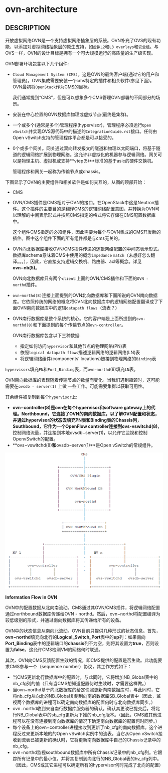 # ovn-architecture

## DESCRIPTION

开放虚拟网络OVN是一个支持虚拟网络抽象层的系统。OVN补充了OVS的现有功能，以添加对虚拟网络抽象层的原生支持，如`虚拟L2`和`L3 overlays`和`安全组`。与OVS一样，OVN的设计目标是拥有一个可大规模运行的高质量的生产级实现。

OVN部署环境包含以下几个组件:

- `Cloud Management System (CMS)`，这是OVN的最终客户端(通过它的用户和管理员)。OVN集成需要安装一个cms特定的插件和相关软件(参见下面)。OVN最初将`OpenStack`作为CMS的目标。

  我们通常提到“CMS”，但是可以想象多个CMS管理OVN部署的不同部分的场景。

- 安装在中心位置的OVN数据库物理或虚拟节点(最终是集群)。

- 一个或多个(通常是多个)管理程序(hypervisor)，管理程序必须运行`Open vSwitch`并实现OVS源代码中的描述的`IntegrationGuide.rst`接口。任何由Open vSwitch支持的管理程序平台都是可以接受的。

- 0个或多个网关。网关通过双向转发报文的隧道和物理以太网端口，将基于隧道的逻辑网络扩展到物理网络。这允许非虚拟化的机器参与逻辑网络。网关可以是物理主机、虚拟机或支持**vtep(5)**标准的基于asic的硬件交换机。

  管理程序和网关一起称为传输节点或chassis。

下图显示了OVN的主要组件和相关软件是如何交互的，从图的顶部开始：

- CMS

- OVN/CMS插件是CMS相对于OVN的接口。在OpenStack中这是Neutron插件。这个插件的主要目的是翻译CMS的逻辑网络配置意图，并转换为OVN可以理解的中间表示形式并按照CMS指定的格式将它存储在CMS配置数据库中。

  这个组件CMS指定的必须组件，因此需要为每个与OVN集成的CMS开发新的插件。图中这个组件下面的所有组件都是与cms无关的。

- OVN向北数据库接收OVN/CMS插件传递的逻辑网络配置的中间态表示形式。数据库schema意味着CMS中使用的概念`impedance` `match`（未想好怎么翻译。。。），因此，它直接支持逻辑交换机、路由器、acl等概念。详见**ovn−nb(5)**。

  OVN向北数据库只有两个`client`:上面的OVN/CMS插件和下面的`OVN - northd`插件。

- `ovn−northd(8)`连接上面提到的OVN北向数据库和下面所说的OVN南向数据库。它依照传统的网络的概念将OVN北向数据库中的逻辑网络配置翻译成了下面OVN南向数据库中的逻辑`datapath flows`（流表？）

- OVN南行数据库是整个系统的核心。它的客户端是上面所提到的`ovn-northd(8)`和下面提到的每个传输节点的`ovn-controller`。

  OVN南行数据库包含以下三种数据:

  - 指定如何访问`hypervisor`和其他节点的物理网络(PN)表
  - 依照`logical datapath flows`描述逻辑网络的逻辑网络(LN)表
  - 将逻辑网络组件(components’ locations)链接到物理网络的`Binding`表

​       `hypervisors`填充`PN`和`Port_Binding`表，而`ovn−northd`(8)填充`LN`表。

​       OVN南向数据库的表现随着传输节点的数量而变化。当我们遇到瓶颈时，这可能需要在`ovsdb - server(1)`		上做 一些工作。可能需要集群以获取可用性。

其余组件被复制到每个`hypervisor`上:

- **ovn−controller(8)**是ovn在每个hypervisor和software gateway上的代理。Northbound，它连接了OVN的南向数据库，以了解OVN配置和状态，并通过hypervisor的状态去填充PN表和Binding表的Chassis列，Southbound，它作为一个OpenFlow controller连接到**ovs-vswitchd(8)**，控制网络流量，并连接到本地ovsdb−server(1)，以允许它监视和控制OpenvSwitch的配置。
- **ovs−vswitchd(8)**和**ovsdb−server(1)**是Open vSwitch的常规组件。

![image-20200307180315308](https://github.com/DKHEllO/flashcards/blob/develop/image/image-20200307180315308.png)

**Information Flow in OVN**

OVN中的配置数据从北向南流动。CMS通过其OVN/CMS插件，将逻辑网络配置通过northbound数据库传递给OVN - northd。然后，ovn−northd将配置编译为较低级别的形式，并通过南向数据库将其传递给所有的设备。

OVN中的状态信息从南向北流动。OVN目前只提供几种形式的状态信息。首先，**ovn−northd**填充向北行的**Logical_Switch_Port**表中的**up**列：如果南向**Port_Binding**表中的逻辑端口的**chassis**列不为空，则将其设置为**true**，否则设置为**false**。这允许CMS检测VM的网络何时联通。

其次，OVN向CMS反馈配置生效的情况，即CMS提供的配置是否生效。此功能要求CMS参与一个（sequence number）协议，其工作方式如下：

- 当CMS更新北行数据库中的配置时，与此同时，它将增加NB_Global表中的nb_cfg列的值（只有当CMS想知道配置何时生效时，才需要这样做。）
- 当ovn−northd基于向北数据库的给定快照更新向南数据库时，与此同时，它将nb_cfg从向北的NB_Global复制到向南的数据库SB_Global表中（因此，监视两个数据库的进程可以确定南向数据库的配置何时与北向数据库同步。）
- ovn−northd收到来自南行数据库服务器的确认，确认其更改已提交后，将北行NB_Global表中的sb_cfg更新为下推的nb_cfg版本。（因此，CMS或其他进程可以在没有连接到南向数据库的情况下确定南向数据库的配置何时同步。）
- 每个设备上的ovn−controller进程接收到更新了nb_cfg的南向数据库。这个进程反过来更新本地的的Open vSwitch实例中的流表。当它从Open vSwitch接收到流表已被更新的确认时，它将更新南向数据库中自己的Chassis记录中的nb_cfg。
- ovn−northd监视southbound数据库中所有Chassis记录中的nb_cfg列。它跟踪所有记录中的最小值，并将其复制到向北行的NB_Global表的hv_cfg列中。（因此，CMS或其它进程可以确定所有的hypervisor何时完成了北向的配置）

